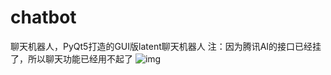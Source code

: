 # chatbot
聊天机器人，PyQt5打造的GUI版latent聊天机器人
注：因为腾讯AI的接口已经挂了，所以聊天功能已经用不起了
![img](https://github.com/bklooo/chatbot/blob/main/img/%E5%B0%8F%E9%98%94%E8%90%BD.png)
